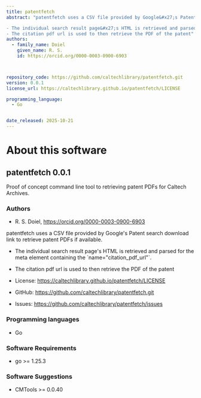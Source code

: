 ```yaml
---
title: patentfetch
abstract: "patentfetch uses a CSV file provided by Google&#x27;s Patent search download link to retrieve patent PDFs if available.

- The individual search result page&#x27;s HTML is retrieved and parsed for the meta element containing the &#x60;name&#x3D;&quot;citation_pdf_url&quot;&#x60;. 
- The citation pdf url is used to then retrieve the PDF of the patent"
authors:
  - family_name: Doiel
    given_name: R. S.
    id: https://orcid.org/0000-0003-0900-6903



repository_code: https://github.com/caltechlibrary/patentfetch.git
version: 0.0.1
license_url: https://caltechlibrary.github.io/patentfetch/LICENSE

programming_language:
  - Go


date_released: 2025-10-21
---
```


About this software
===================

## patentfetch 0.0.1

Proof of concept command line tool to retrieving patent PDFs for Caltech Archives.

### Authors

- R. S. Doiel, <https://orcid.org/0000-0003-0900-6903>






patentfetch uses a CSV file provided by Google&#x27;s Patent search download link to retrieve patent PDFs if available.

- The individual search result page&#x27;s HTML is retrieved and parsed for the meta element containing the &#x60;name&#x3D;&quot;citation_pdf_url&quot;&#x60;. 
- The citation pdf url is used to then retrieve the PDF of the patent

- License: <https://caltechlibrary.github.io/patentfetch/LICENSE>
- GitHub: <https://github.com/caltechlibrary/patentfetch.git>
- Issues: <https://github.com/caltechlibrary/patentfetch/issues>

### Programming languages

- Go




### Software Requirements

- go >= 1.25.3


### Software Suggestions

- CMTools &gt;&#x3D; 0.0.40


